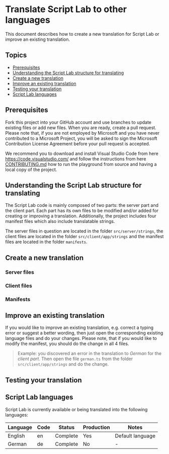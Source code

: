 # Translate Script Lab to other languages

This document describes how to create a new translation for Script Lab or improve an existing translation.

## Topics
* [Prerequisites](TRANSLATING.md#prerequisites)
* [Understanding the Script Lab structure for translating](TRANSLATING.md#structure)
* [Create a new translation](TRANSLATING.md/#create)
* [Improve an existing translation](TRANSLATING.md#improve)
* [Testing your translation](TRANSLATING.md#testing)
* [Script Lab languages](TRANSLATING.md/#translations)

<a id="prerequisites"></a>
## Prerequisites

Fork this project into your GitHub account and use branches to update existing files or add new files. When you are ready, create a pull request. Please note that, if you are not employed by Microsoft and you have never contributed to a Microsoft Project, you will be asked to sign the Microsoft Contribution License Agreement before your pull request is accepted.

We recommend you to download and install Visual Studio Code from here <https://code.visualstudio.com/> and follow the instructions from here [CONTRIBUTING.md](CONTRIBUTING.md) how to run the playground from source and having a local copy of the project. 

<a id="structure"></a>
## Understanding the Script Lab structure for translating

The Script Lab code is mainly composed of two parts: the server part and the client part. Each part has its own files to be modified and/or added for creating or improving a translation. Additionally, the project includes four manifest files which also include translatable strings.

The server files in question are located in the folder `src/server/strings`, the client files are located in the folder `src/client/app/strings` and the manifest files are located in the folder `manifests`.

<a id="create"></a>
## Create a new translation

### Server files

### Client files

### Manifests

<a id="improve"></a>
## Improve an existing translation

If you would like to improve an existing translation, e.g. correct a typing error or suggest a better wording, then just open the corresponding existing language files and do your changes. Please note, that if you would like to modify the manifest, you should do the change in all 4 files.

>Example: you discovered an error in the translation to *German* for the *client part*. Then open the file `german.ts` from the folder `src/client/app/strings` and do the change.

<a id="testing"></a>
## Testing your translation


<a id="translations"></a>
## Script Lab languages

Script Lab is currently available or being translated into the following languages:

| Language           | Code   | Status             | Production         | Notes              |
|--------------------|--------|--------------------|--------------------|--------------------|
| English            | en     | Complete           | Yes                | Default language   |
| German             | de     | Complete           | No                 | -                  |
